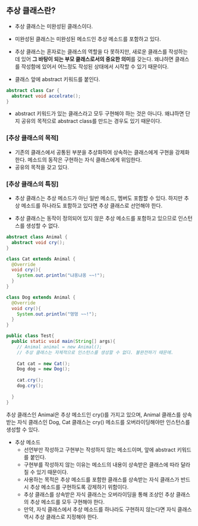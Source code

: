 ## 추상 클래스란?

- 추상 클래스는 미완성된 클래스이다.
- 미완성된 클래스는 미완성된 메소드인 추상 메소드를 포함하고 있다.
- 추상 클래스는 혼자로는 클래스의 역할을 다 못하지만, 새로운 클래스를 작성하는 데 있어 **그 바탕이 되는 부모 클래스로서의 중요한 의미**를 갖는다. 왜냐하면 클래스를 작성함에 있어서 어느정도 작성된 상태에서 시작할 수 있기 때문이다. 

- 클래스 앞에 abstract 키워드를 붙인다. 

```java
abstract class Car {
  abstract void accelrate();
}
```



- abstract 키워드가 있는 클래스라고 모두 구현해야 하는 것은 아니다. 왜냐하면 단지 공유의 목적으로 abstract class를 만드는 경우도 있기 때문이다. 



### [추상 클래스의 목적]

- 기존의 클래스에서 공통된 부분을 추상화하여 상속하는 클래스에게 구현을 강제화한다. 메소드의 동작은 구현하는 자식 클래스에게 위임한다.
- 공유의 목적을 갖고 있다.



### [추상 클래스의 특징]

- 추상 클래스는 추상 메소드가 아닌 일반 메소드, 멤버도 포함할 수 있다. 하지만 추상 메소드를 하나라도 포함하고 있다면 추상 클래스로 선언해야 한다. 

- 추상 클래스는 동작이 정의되어 있지 않은 추상 메소드를 포함하고 있으므로 인스턴스를 생성할 수 없다. 



```java
abstract class Animal {
  abstract void cry();
}

class Cat extends Animal {
  @Override
  void cry(){
    System.out.println("냐옹냐옹 ~~!");
  }
}

class Dog extends Animal {
  @Override
  void cry(){
    System.out.println("멍멍 ~~!");
  }
}

public class Test{
  public static void main(String[] args){
    // Animal animal = new Animal();
    // 추상 클래스는 자체적으로 인스턴스를 생성할 수 없다. 불완전하기 때문에.
    
    Cat cat = new Cat();
    Dog dog = new Dog();
    
    cat.cry();
    dog.cry();
    
  }
}
```



추상 클래스인 Animal은 추상 메소드인 cry()를 가지고 있으며, Animal 클래스를 상속받는 자식 클래스인 Dog, Cat 클래스는 cry() 메소드를 오버라이딩해야만 인스턴스를 생성할 수 있다.



- 추상 메소드
  - 선언부만 작성하고 구현부는 작성하지 않는 메소드이며, 앞에 abstract 키워드를 붙인다.
  - 구현부를 작성하지 않는 이유는 메소드의 내용이 상속받은 클래스에 따라 달라질 수 있기 때문이다.
  - 사용하는 목적은 추상 메소드를 포함한 클래스를 상속받는 자식 클래스가 반드시 추상 메소드를 구현하도록 강제하기 위함이다.
  - 추상 클래스를 상속받은 자식 클래스는 오버라이딩을 통해 조상인 추상 클래스의 추상 메소드를 모두 구현해야 한다.
  - 만약, 자식 클래스에서 추상 메소드를 하나라도 구현하지 않는다면 자식 클래스 역시 추상 클래스로 지정해야 한다.





